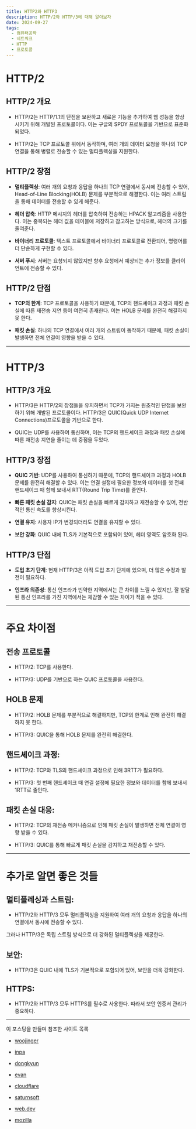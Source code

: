 ```yaml
---
title: HTTP2와 HTTP3
description: HTTP/2와 HTTP/3에 대해 알아보자
date: 2024-09-27
tags:
  - 컴퓨터공학
  - 네트워크
  - HTTP
  - 프로토콜
---
```


# HTTP/2

  

## HTTP/2 개요

  

- HTTP/2는 HTTP/1.1의 단점을 보완하고 새로운 기능을 추가하여 웹 성능을 향상 시키기 위해 개발된 프로토콜이다. 이는 구글의 SPDY 프로토콜을 기반으로 표준화되었다.

- HTTP/2는 TCP 프로토콜 위에서 동작하며, 여러 개의 데이터 요청을 하나의 TCP 연결을 통해 병렬로 전송할 수 있는 멀티플렉싱을 지원한다.

  

## HTTP/2 장점

  

- **멀티플렉싱**: 여러 개의 요청과 응답을 하나의 TCP 연결에서 동시에 전송할 수 있어, Head-of-Line Blocking(HOLB) 문제를 부분적으로 해결한다. 이는 여러 스트림을 통해 데이터를 전송할 수 있게 해준다.

- **헤더 압축**: HTTP 메시지의 헤더를 압축하여 전송하는 HPACK 알고리즘을 사용한다. 이는 중복되는 헤더 값을 테이블에 저장하고 참고하는 방식으로, 헤더의 크기를 줄여준다.

- **바이너리 프로토콜**: 텍스트 프로토콜에서 바이너리 프로토콜로 전환되어, 명령어를 더 단순하게 구현할 수 있다.

- **서버 푸시**: 서버는 요청되지 않았지만 향후 요청에서 예상되는 추가 정보를 클라이언트에 전송할 수 있다.

  

## HTTP/2 단점

  

- **TCP의 한계**: TCP 프로토콜을 사용하기 떄문에, TCP의 핸드셰이크 과정과 패킷 손실에 따른 재전송 지연 등이 여전히 존재한다. 이는 HOLB 문제를 완전히 해결하지 못 한다.

- **패킷 손실**: 하나의 TCP 연결에서 여러 개의 스트림이 동작하기 때문에, 패킷 손실이 발생하면 전체 연결이 영향을 받을 수 있다.

  

---

  

# HTTP/3

  

## HTTP/3 개요

  

- HTTP/3은 HTTP/2의 장점들을 유지하면서 TCP가 가지는 원초적인 단점을 보완하기 위해 개발된 프로토콜이다. HTTP/3은 QUIC(Quick UDP Internet Connections)프로토콜을 기반으로 한다.

- QUIC는 UDP를 사용하여 통신하며, 이는 TCP의 핸드셰이크 과정과 패킷 손실에 따른 재전송 지연을 줄이는 데 중점을 두었다.

  

## HTTP/3 장점

  

- **QUIC 기반**: UDP를 사용하여 통신하기 때문에, TCP의 핸드셰이크 과정과 HOLB 문제를 완전히 해결할 수 있다. 이는 연결 설정에 필요한 정보와 데이터를 첫 전째 핸드셰이크 때 함께 보내서 RTT(Round Trip Time)를 줄인다.

- **빠른 패킷 손실 감지**: QUIC는 패킷 손실을 빠르게 감지하고 재전송할 수 있어, 전반적인 통신 속도를 향상시킨다.

- **연결 유지**: 사용자 IP가 변경되더라도 연결을 유지할 수 있다.

- **보안 강화**: QUIC 내에 TLS가 기본적으로 포함되어 있어, 헤더 영역도 암호화 된다.

  

## HTTP/3 단점

  

- **도입 초기 단계**: 현재 HTTP/3은 아직 도입 초기 단계에 있으며, 더 많은 수정과 발전이 필요하다.

- **인프라 의존성**: 통신 인프라가 빈약한 지역에서는 큰 차이를 느낄 수 있지만, 잘 발달된 통신 인프라를 가진 지역에서는 체감할 수 있는 차이가 적을 수 있다.

  

---

  

# 주요 차이점

  

## 전송 프로토콜

  

- HTTP/2: TCP를 사용한다.

- HTTP/3: UDP를 기반으로 하는 QUIC 프로토콜을 사용한다.

  

## HOLB 문제

  

- HTTP/2: HOLB 문제를 부분적으로 해결하지만, TCP의 한계로 인해 완전히 해결하지 못 한다.

- HTTP/3: QUIC을 통해 HOLB 문제를 완전히 해결한다.

  

## 핸드셰이크 과정:

  

- HTTP/2: TCP와 TLS의 핸드셰이크 과정으로 인해 3RTT가 필요하다.

- HTTP/3: 첫 번째 핸드셰이크 때 연결 설정에 필요한 정보와 데이터를 함께 보내서 1RTT로 줄인다.

  

## 패킷 손실 대응:

  

- HTTP/2: TCP의 재전송 메커니즘으로 인해 패킷 손실이 발생하면 전체 연결이 영향 받을 수 있다.

- HTTP/3: QUIC를 통해 빠르게 패킷 손실을 감지하고 재전송할 수 있다.

  

---

  

# 추가로 알면 좋은 것들

  

## 멀티플레싱과 스트림:

  

- HTTP/2와 HTTP/3 모두 멀티플렉싱을 지원하여 여러 개의 요청과 응답을 하나의 연결에서 동시에 전송할 수 있다.

그러나 HTTP/3은 독립 스트림 방식으로 더 강화된 멀티플렉싱을 제공한다.

  

## 보안:

  

- HTTP/3은 QUIC 내에 TLS가 기본적으로 포함되어 있어, 보안을 더욱 강화한다.

  

## HTTPS:

  

- HTTP/2와 HTTP/3 모두 HTTPS를 필수로 사용한다. 따라서 보안 인증서 관리가 중요하다.

  

---

  

이 포스팅을 만들며 참조한 사이트 목록

  

- [woojinger][woojinger]

- [inpa][inpa]

- [dongkyun][dongkyun]

- [evan][evan]

- [cloudflare][cloudflare]

- [saturnsoft][saturnsoft]

- [web.dev][web.dev]

- [mozilla][mozilla]

  

[woojinger]: https://woojinger.tistory.com/85

[inpa]: https://inpa.tistory.com/entry/WEB-🌐-HTTP-30-통신-기술-이제는-확실히-이해하자#

[dongkyun]: https://github.com/dongkyun-dev/TIL/blob/master/web/HTTP1.1과%20HTTP2.0,%20그리고%20간단한%20HTTP3.0.md

[evan]: https://evan-moon.github.io/2019/10/08/what-is-http3/

[cloudflare]: https://blog.cloudflare.com/ko-kr/http3-the-past-present-and-future/

[saturnsoft]: https://www.saturnsoft.net/network/2019/03/26/quic-http3-2/

[web.dev]: https://web.dev/articles/performance-http2?hl=ko

[mozilla]: https://developer.mozilla.org/en-US/docs/Web/HTTP/Overview